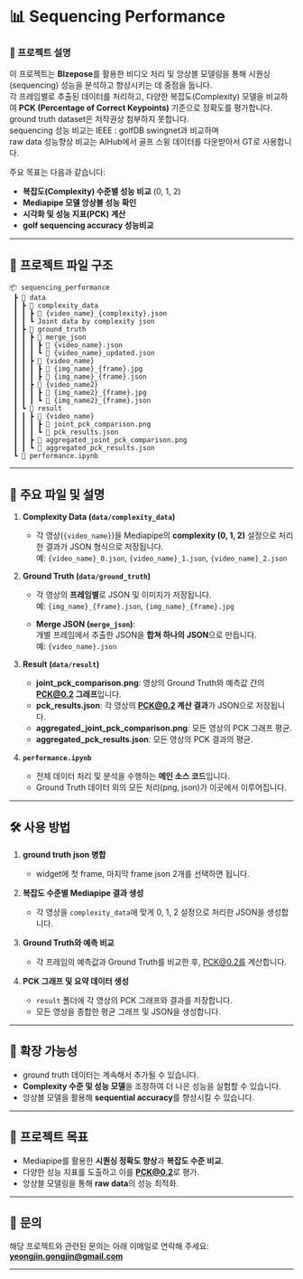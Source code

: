 
# 📊 **Sequencing Performance**

### 📝 프로젝트 설명
이 프로젝트는 **Blzepose**를 활용한 비디오 처리 및 앙상블 모델링을 통해 시퀀싱(sequencing) 성능을 분석하고 향상시키는 데 중점을 둡니다.  
각 프레임별로 추출된 데이터를 처리하고, 다양한 복잡도(Complexity) 모델을 비교하여 **PCK (Percentage of Correct Keypoints)** 기준으로 정확도를 평가합니다.  
ground truth dataset은 저작권상 첨부하지 못합니다.  
sequencing 성능 비교는 IEEE : golfDB swingnet과 비교하며  
raw data 성능향상 비교는 AIHub에서 골프 스윙 데이터를 다운받아서 GT로 사용합니다.


주요 목표는 다음과 같습니다:
- **복잡도(Complexity) 수준별 성능 비교** (0, 1, 2)
- **Mediapipe 모델 앙상블 성능 확인**
- **시각화 및 성능 지표(PCK) 계산**
- **golf sequencing accuracy 성능비교**

---

## 📂 **프로젝트 파일 구조**
```
📦 sequencing_performance
 ┣ 📂 data
 ┃ ┣ 📂 complexity_data
 ┃ ┃ ┣ 📜 {video_name}_{complexity}.json
 ┃ ┃ ┗ Joint data by complexity json
 ┃ ┣ 📂 ground_truth
 ┃ ┃ ┣ 📂 merge_json
 ┃ ┃ ┃ ┣ 📜 {video_name}.json
 ┃ ┃ ┃ ┗ 📜 {video_name}_updated.json
 ┃ ┃ ┣ 📂 {video_name}
 ┃ ┃ ┃ ┣ 📜 {img_name}_{frame}.jpg
 ┃ ┃ ┃ ┣ 📜 {img_name}_{frame}.json
 ┃ ┃ ┣ 📂 {video_name2}
 ┃ ┃ ┃ ┣ 📜 {img_name2}_{frame}.jpg
 ┃ ┃ ┃ ┗ 📜 {img_name2}_{frame}.json
 ┃ ┗ 📂 result
 ┃ ┃ ┣ 📂 {video_name}
 ┃ ┃ ┃ ┣ 📜 joint_pck_comparison.png
 ┃ ┃ ┃ ┗ 📜 pck_results.json
 ┃ ┃ ┣ 📜 aggregated_joint_pck_comparison.png
 ┃ ┃ ┗ 📜 aggregated_pck_results.json
 ┗ 📜 performance.ipynb
```

---


## 📑 **주요 파일 및 설명**

1. **Complexity Data (`data/complexity_data`)**  
   - 각 영상(`{video_name}`)을 Mediapipe의 **complexity (0, 1, 2)** 설정으로 처리한 결과가 JSON 형식으로 저장됩니다.  
     예: `{video_name}_0.json`, `{video_name}_1.json`, `{video_name}_2.json`

2. **Ground Truth (`data/ground_truth`)**  
   - 각 영상의 **프레임별**로 JSON 및 이미지가 저장됩니다.  
     예: `{img_name}_{frame}.json`, `{img_name}_{frame}.jpg`

   - **Merge JSON (`merge_json`)**:  
     개별 프레임에서 추출한 JSON을 **합쳐 하나의 JSON**으로 만듭니다.  
     예: `{video_name}.json`

3. **Result (`data/result`)**  
   - **joint_pck_comparison.png**: 영상의 Ground Truth와 예측값 간의 **PCK@0.2 그래프**입니다.  
   - **pck_results.json**: 각 영상의 **PCK@0.2 계산 결과**가 JSON으로 저장됩니다.  
   - **aggregated_joint_pck_comparison.png**: 모든 영상의 PCK 그래프 평균.  
   - **aggregated_pck_results.json**: 모든 영상의 PCK 결과의 평균.

4. **`performance.ipynb`**  
   - 전체 데이터 처리 및 분석을 수행하는 **메인 소스 코드**입니다.  
   - Ground Truth 데이터 외의 모든 처리(png, json)가 이곳에서 이루어집니다.

---

## 🛠 **사용 방법**

1. **ground truth json 병합**
   - widget에 첫 frame, 마지막 frame json 2개를 선택하면 됩니다.

2. **복잡도 수준별 Mediapipe 결과 생성**
   - 각 영상을 `complexity_data`에 맞게 0, 1, 2 설정으로 처리한 JSON을 생성합니다.

3. **Ground Truth와 예측 비교**
   - 각 프레임의 예측값과 Ground Truth를 비교한 후, PCK@0.2를 계산합니다.

3. **PCK 그래프 및 요약 데이터 생성**
   - `result` 폴더에 각 영상의 PCK 그래프와 결과를 저장합니다.
   - 모든 영상을 종합한 평균 그래프 및 JSON을 생성합니다.

---

## 🔄 **확장 가능성**
- ground truth 데이터는 계속해서 추가될 수 있습니다. 
- **Complexity 수준 및 성능 모델**을 조정하여 더 나은 성능을 실험할 수 있습니다.
- 앙상블 모델을 활용해 **sequential accuracy**를 향상시킬 수 있습니다.

---

## 📌 **프로젝트 목표**
- Mediapipe를 활용한 **시퀀싱 정확도 향상**과 **복잡도 수준 비교**.
- 다양한 성능 지표를 도출하고 이를 **PCK@0.2**로 평가.
- 앙상블 모델링을 통해 **raw data**의 성능 최적화.

---

## 📧 **문의**
해당 프로젝트와 관련된 문의는 아래 이메일로 연락해 주세요:  
**yeongjin.gongjin@gmail.com**

---
